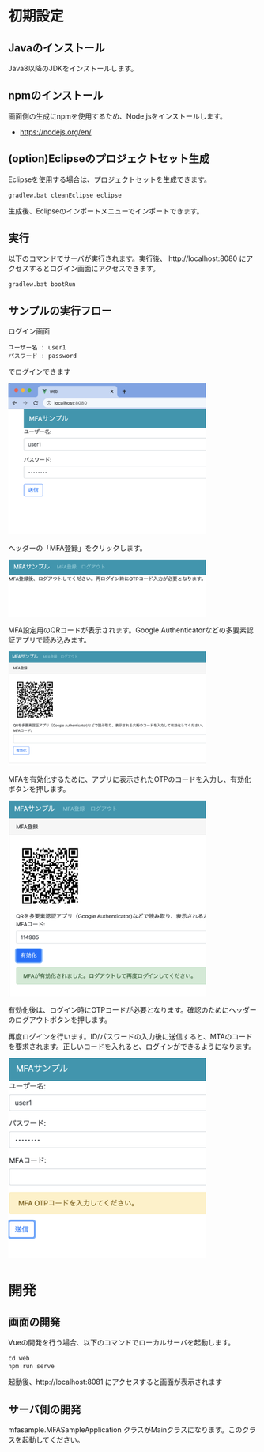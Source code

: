 # 初期設定
## Javaのインストール
Java8以降のJDKをインストールします。

## npmのインストール
画面側の生成にnpmを使用するため、Node.jsをインストールします。

- https://nodejs.org/en/

## (option)Eclipseのプロジェクトセット生成
Eclipseを使用する場合は、プロジェクトセットを生成できます。

```
gradlew.bat cleanEclipse eclipse
```

生成後、Eclipseのインポートメニューでインポートできます。

## 実行
以下のコマンドでサーバが実行されます。実行後、 http://localhost:8080 にアクセスするとログイン画面にアクセスできます。

```
gradlew.bat bootRun
```

## サンプルの実行フロー

ログイン画面
```
ユーザー名 : user1 
パスワード : password 
```

でログインできます

<img src="image/001.png" width="400">

ヘッダーの「MFA登録」をクリックします。

<img src="image/002.png" width="400">

MFA設定用のQRコードが表示されます。Google Authenticatorなどの多要素認証アプリで読み込みます。

<img src="image/003.png" width="400">


MFAを有効化するために、アプリに表示されたOTPのコードを入力し、有効化ボタンを押します。

<img src="image/004.png" width="400">

有効化後は、ログイン時にOTPコードが必要となります。確認のためにヘッダーのログアウトボタンを押します。

再度ログインを行います。ID/パスワードの入力後に送信すると、MTAのコードを要求されます。正しいコードを入れると、ログインができるようになります。

<img src="image/005.png" width="400">

# 開発
## 画面の開発
Vueの開発を行う場合、以下のコマンドでローカルサーバを起動します。

```
cd web
npm run serve
```

起動後、http://localhost:8081 にアクセスすると画面が表示されます

## サーバ側の開発
mfasample.MFASampleApplication クラスがMainクラスになります。このクラスを起動してください。

